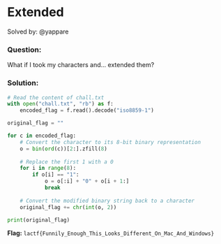 # Extended 

Solved by: @yappare
### Question:
What if I took my characters and... extended them?
### Solution:

```python
# Read the content of chall.txt
with open("chall.txt", "rb") as f:
    encoded_flag = f.read().decode("iso8859-1")

original_flag = ""

for c in encoded_flag:
    # Convert the character to its 8-bit binary representation
    o = bin(ord(c))[2:].zfill(8)
    
    # Replace the first 1 with a 0
    for i in range(8):
        if o[i] == "1":
            o = o[:i] + "0" + o[i + 1:]
            break
    
    # Convert the modified binary string back to a character
    original_flag += chr(int(o, 2))

print(original_flag)
```

**Flag:** `lactf{Funnily_Enough_This_Looks_Different_On_Mac_And_Windows}`

